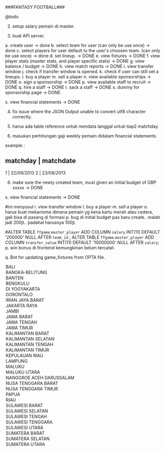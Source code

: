 ###FANTASY FOOTBALL###

@todo

2. setup salary pemain di master.

3. buat API server.

a. create user -> done
b. select team for user (can only be use once) -> done
c. select players for user default to the user's choosen team. (can only be use once) -> done
d. set lineup. -> DONE
e. view fixtures -> DONE
f. view player stats (master stats, and player specific stats) -> DONE
g. view balance / budget -> DONE
h. view match reports -> DONE
i. view transfer window
j. check if transfer window is opened.
k. check if user can still set a lineups.
l. buy a player
m. sell a player 
n. view available sponsorships -> DONE
o. sign a sponsorship -> DONE
p. view available staff to recruit -> DONE
q. hire a staff -> DONE
r. sack a staff -> DONE
s. dummy for sponsorship page -> DONE

s. view financial statements -> DONE

4. fix issue where the JSON Output unable to convert utf8 character correctly.

5. harus ada table reference untuk mendata tanggal untuk tiap2 matchday.

6. masukan perhitungan gaji weekly pemain didalam financial statements.

example : 

matchday | matchdate
----------------------------
1		 | 22/08/2013
2        | 23/08/2013


6. make sure the newly created team, must given an initial budget of  GBP xxxxx -> DONE


s. view financial statements -> DONE


#ini menyusul
i. view transfer window
l. buy a player
m. sell a player 
o. harus buat mekanisme dimana pemain yg kena kartu merah atau cedera, gak bisa di pasang di formasi
p. bug di initial budget pas baru create.. malah jadi 200jt.. padahal harusnya 100jt.



#ALTER TABLE `ffgame`.`master_player`     ADD COLUMN `salary` INT(11) DEFAULT '200000' NULL AFTER `team_id`
;
ALTER TABLE `ffgame`.`master_player`     ADD COLUMN `transfer_value` INT(11) DEFAULT '10000000' NULL AFTER `salary`;
p. win bonus di frontend kemungkinan belum tercatat.

q. Bot for updating game_fixtures from OPTA file.



<option value="2">BALI</option>
	<option value="3">BANGKA-BELITUNG</option>
	<option value="4">BANTEN</option>
	<option value="5">BENGKULU</option>
	<option value="33">DI YOGYAKARTA</option>
	<option value="6">GORONTALO</option>
	<option value="7">IRIAN JAYA BARAT</option>
	<option value="8">JAKARTA RAYA</option>
	<option value="9">JAMBI</option>
	<option value="10">JAWA BARAT</option>
	<option value="11">JAWA TENGAH</option>
	<option value="12">JAWA TIMUR</option>
	<option value="13">KALIMANTAN BARAT</option>
	<option value="14">KALIMANTAN SELATAN</option>
	<option value="15">KALIMANTAN TENGAH</option>
	<option value="16">KALIMANTAN TIMUR</option>
	<option value="17">KEPULAUAN RIAU</option>
	<option value="18">LAMPUNG</option>
	<option value="19">MALUKU</option>
	<option value="20">MALUKU UTARA</option>
	<option value="1">NANGGROE ACEH DARUSSALAM</option>
	<option value="21">NUSA TENGGARA BARAT</option>
	<option value="22">NUSA TENGGARA TIMUR</option>
	<option value="23">PAPUA</option>
	<option value="24">RIAU</option>
	<option value="25">SULAWESI BARAT</option>
	<option value="26">SULAWESI SELATAN</option>
	<option value="27">SULAWESI TENGAH</option>
	<option value="28">SULAWESI TENGGARA</option>
	<option value="29">SULAWESI UTARA</option>
	<option value="30">SUMATERA BARAT</option>
	<option value="31">SUMATERA SELATAN</option>
	<option value="32">SUMATERA UTARA</option>
